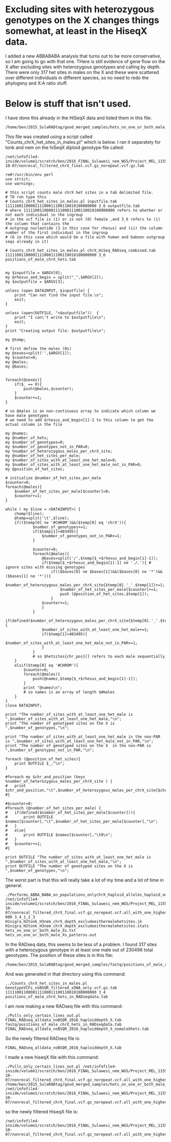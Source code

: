 # Excluding sites with heterozygous genotypes on the X changes things somewhat, at least in the HiseqX data.

I added a new ABBABABA analysis that turns out to be more conservative, so I am going to go with that one.  THere is still evidence of gene flow on the X after excluding sites with heterozygous genotypes and calling by depth.  There were only 317 het sites in males on the X and these were scattered over different individuals in different species, so no need to redo the phylogeny and X:A ratio stuff.

# Below is stuff that isn't used.

I have done this already in the HiSeqX data and listed them in this file:
```
/home/ben/2015_SulaRADtag/good_merged_samples/hets_on_one_or_both_male_Xs.txt
```
This file was created using a script called "Counts_chrX_het_sites_in_males.pl" which is below.  I ran it separately for tonk and nem on the hiSeqX diploid genotype file called:
```
/net/infofile4-inside/volume1/scratch/ben/2016_FINAL_Sulawesi_nem_WGS/Project_MEL_11554_B01_CUS_WGS.2016-10-07/nonrecal_filtered_chrX_final.vcf.gz_norepeat.vcf.gz.tab
```

```
re#!/usr/bin/env perl
use strict;
use warnings;

# this script counts male chrX het sites in a tab delimited file.
# TO run type this
# Counts_chrX_het_sites_in_males.pl inputfile.tab 1111100110000111100011100110010100000000 3_6 outputfile.tab 
# where 1111100110000111100011100110010100000000 refers to whether or not each individual in the ingroup 
# in the vcf file is (1) or is not (0) female ,and 3_6 refers to (i) the column that contains the 
# outgroup nucleotide (3 in this case for rhesus) and (ii) the column number of the first individual in the ingroup 
# (6 in this case which would be a file with human and baboon outgroup seqs already in it)

# Counts_chrX_het_sites_in_males.pl chrX_HiSeq_RADseq_combined.tab 1111100110000111100011100110010100000000 3_6 positions_of_male_chrX_hets.tab 


my $inputfile = $ARGV[0];
my @rhesus_and_begin = split("_",$ARGV[2]);
my $outputfile = $ARGV[3];

unless (open DATAINPUT, $inputfile) {
	print "Can not find the input file.\n";
	exit;
}

unless (open(OUTFILE, ">$outputfile"))  {
	print "I can\'t write to $outputfile\n";
	exit;
}
print "Creating output file: $outputfile\n";

my @temp;

# first define the males (0s)
my @sexes=split('',$ARGV[1]);
my $counter=0;
my @males;
my @bases;


foreach(@sexes){
	if($_ == 0){
		push(@males,$counter);
	}
	$counter+=1;
}

# so @males is an non-continuous array to indicate which column we have male genotypes
# we need to add $rhesus_and_begin[1]-1 to this column to get the actual column in the file

my @namez;
my @number_of_hets;
my $number_of_genotypes=0;
my $number_of_genotypes_not_in_PAR=0;
my %number_of_heterozygous_males_per_chrX_site;
my @number_of_het_sites_per_male;
my $number_of_sites_with_at_least_one_het_male=0;
my $number_of_sites_with_at_least_one_het_male_not_in_PAR=0;
my @position_of_het_sites;

# initialize @number_of_het_sites_per_male
$counter=0;
foreach(@males){
	$number_of_het_sites_per_male[$counter]=0;
	$counter+=1;
}	

while ( my $line = <DATAINPUT>) {
	chomp($line);
	@temp=split('\t',$line);
	if(($temp[0] ne '#CHROM')&&($temp[0] eq 'chrX')){
			$number_of_genotypes+=1;
			if($temp[1]>403495){
				$number_of_genotypes_not_in_PAR+=1;
			}

			$counter=0;
			foreach(@males){
				@bases=split('/',$temp[$_+$rhesus_and_begin[1]-1]);
				if($temp[$_+$rhesus_and_begin[1]-1] ne './.'){ # ignore sites with missing genotypes
					if(($bases[0] ne $bases[1])&&($bases[0] ne '*')&&($bases[1] ne '*')){
						$number_of_heterozygous_males_per_chrX_site{$temp[0].'_'.$temp[1]}+=1;
						$number_of_het_sites_per_male[$counter]+=1;
						push (@position_of_het_sites,$temp[1]);
					}
				$counter+=1;
				}	
			}
			if(defined($number_of_heterozygous_males_per_chrX_site{$temp[0].'_'.$temp[1]})){
				$number_of_sites_with_at_least_one_het_male+=1;
				if($temp[1]>403495){
					$number_of_sites_with_at_least_one_het_male_not_in_PAR+=1;
				}
			}
			# so $hetsites{chr_pos}[] refers to each male sequentially
	}
	elsif($temp[0] eq '#CHROM'){
		$counter=0;
		foreach(@males){
			push(@namez,$temp[$_+$rhesus_and_begin[1]-1]);
		}
		print "@namez\n";
		# so names is an array of length $#males		
	}
}
close DATAINPUT;

print "The number_of_sites_with_at_least_one_het_male is ",$number_of_sites_with_at_least_one_het_male,"\n";
print "The number of genotyped sites on the X is ",$number_of_genotypes,"\n";

print "The number_of_sites_with_at_least_one_het_male in the non-PAR is ",$number_of_sites_with_at_least_one_het_male_not_in_PAR,"\n";
print "The number of genotyped sites on the X  in the non-PAR is ",$number_of_genotypes_not_in_PAR,"\n";

foreach (@position_of_het_sites){
	print OUTFILE $_,"\n";
}

#foreach my $chr_and_position (keys %number_of_heterozygous_males_per_chrX_site ) {
#	print $chr_and_position,"\t",$number_of_heterozygous_males_per_chrX_site{$chr_and_position},"\n";
#}	

#$counter=0;
#foreach (@number_of_het_sites_per_male) {
#	if(defined($number_of_het_sites_per_male[$counter])){
#		print OUTFILE $namez[$counter],"\t",$number_of_het_sites_per_male[$counter],"\n";
#	}
#	else{
#		print OUTFILE $namez[$counter],"\t0\n";
#	}
#	$counter+=1;	
#}

print OUTFILE "The number_of_sites_with_at_least_one_het_male is ",$number_of_sites_with_at_least_one_het_male,"\n";
print OUTFILE "The number of genotyped sites on the X is ",$number_of_genotypes,"\n";

```


The worst part is that this will really take a lot of my time and a lot of time in general.

```
./Performs_ABBA_BABA_on_populations_onlychrX_haploid_alleles_haploid_outgroup_excludes_list_of_sites.pl /net/infofile4-inside/volume1/scratch/ben/2016_FINAL_Sulawesi_nem_WGS/Project_MEL_11554_B01_CUS_WGS.2016-10-07/nonrecal_filtered_chrX_final.vcf.gz_norepeat.vcf.all_with_one_highestdepth_allele.tab 000 3_4_1_2_3 H1nigra_H2tonk_H3nem_chrX_depth_excludeeithermalehetsites.jk H1nigra_H2tonk_H3nem_chrX_depth_excludeeithermalehetsites.stats hets_on_one_or_both_male_Xs.txt hets_on_one_or_both_male_Xs_patterns.out
```

In the RADseq data, this seems to be less of a problem. I found 317 sites with a heterozygous genotype in at least one male out of 230496 total genotypes. The position of these sites is in this file:
```
/home/ben/2015_SulaRADtag/good_merged_samples/fastq/positions_of_male_chrX_hets_in_RADseqdata.tab
```
And was generated in that directory using this command:
```
../Counts_chrX_het_sites_in_males.pl GenotypeVCFs_noBSQR_filtered_xDNA_only.vcf.gz.tab 1111100110000111100011100110010100000000 3_4 positions_of_male_chrX_hets_in_RADseqdata.tab
```

I am now making a new RADseq file with this command:
```
./Pulls_only_certain_lines_out.pl FINAL_RADseq_alldata_noBSQR_2016_haploiddepth_X.tab fastq/positions_of_male_chrX_hets_in_RADseqdata.tab FINAL_RADseq_alldata_noBSQR_2016_haploiddepth_X_nomaleXhets.tab
```

So the newly filtered RADseq file is:
```
FINAL_RADseq_alldata_noBSQR_2016_haploiddepth_X.tab
```

I made a new hiseqX file with this command:
```
./Pulls_only_certain_lines_out.pl /net/infofile4-inside/volume1/scratch/ben/2016_FINAL_Sulawesi_nem_WGS/Project_MEL_11554_B01_CUS_WGS.2016-10-07/nonrecal_filtered_chrX_final.vcf.gz_norepeat.vcf.all_with_one_highestdepth_allele.tab /home/ben/2015_SulaRADtag/good_merged_samples/hets_on_one_or_both_male_Xs.txt /net/infofile4-inside/volume1/scratch/ben/2016_FINAL_Sulawesi_nem_WGS/Project_MEL_11554_B01_CUS_WGS.2016-10-07/nonrecal_filtered_chrX_final.vcf.gz_norepeat.vcf.all_with_one_highestdepth_allele_nomalaehetsites.tab
```

so the newly filtered HiseqX file is:
```
/net/infofile4-inside/volume1/scratch/ben/2016_FINAL_Sulawesi_nem_WGS/Project_MEL_11554_B01_CUS_WGS.2016-10-07/nonrecal_filtered_chrX_final.vcf.gz_norepeat.vcf.all_with_one_highestdepth_allele_nomalaehetsites.tab
```

